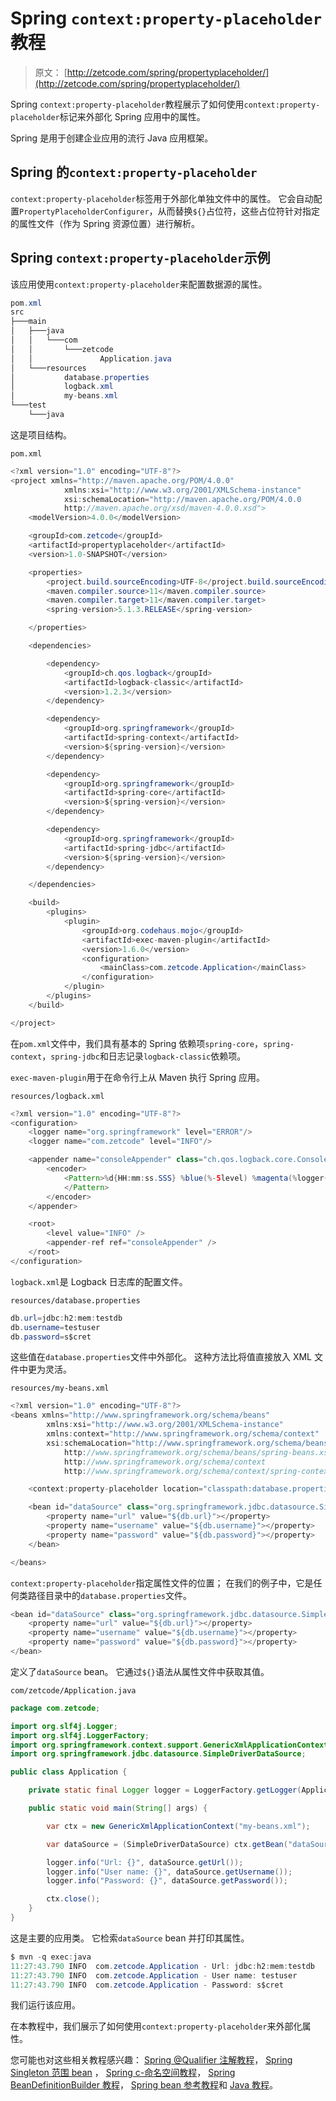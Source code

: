 # Spring `context:property-placeholder`教程

> 原文： [http://zetcode.com/spring/propertyplaceholder/](http://zetcode.com/spring/propertyplaceholder/)

Spring `context:property-placeholder`教程展示了如何使用`context:property-placeholder`标记来外部化 Spring 应用中的属性。

Spring 是用于创建企业应用的流行 Java 应用框架。

## Spring 的`context:property-placeholder`

`context:property-placeholder`标签用于外部化单独文件中的属性。 它会自动配置`PropertyPlaceholderConfigurer`，从而替换`${}`占位符，这些占位符针对指定的属性文件（作为 Spring 资源位置）进行解析。

## Spring `context:property-placeholder`示例

该应用使用`context:property-placeholder`来配置数据源的属性。

```java
pom.xml
src
├───main
│   ├───java
│   │   └───com
│   │       └───zetcode
│   │               Application.java
│   └───resources
│           database.properties
│           logback.xml
│           my-beans.xml
└───test
    └───java

```

这是项目结构。

`pom.xml`

```java
<?xml version="1.0" encoding="UTF-8"?>
<project xmlns="http://maven.apache.org/POM/4.0.0"
            xmlns:xsi="http://www.w3.org/2001/XMLSchema-instance"
            xsi:schemaLocation="http://maven.apache.org/POM/4.0.0
            http://maven.apache.org/xsd/maven-4.0.0.xsd">
    <modelVersion>4.0.0</modelVersion>

    <groupId>com.zetcode</groupId>
    <artifactId>propertyplaceholder</artifactId>
    <version>1.0-SNAPSHOT</version>

    <properties>
        <project.build.sourceEncoding>UTF-8</project.build.sourceEncoding>
        <maven.compiler.source>11</maven.compiler.source>
        <maven.compiler.target>11</maven.compiler.target>
        <spring-version>5.1.3.RELEASE</spring-version>

    </properties>

    <dependencies>

        <dependency>
            <groupId>ch.qos.logback</groupId>
            <artifactId>logback-classic</artifactId>
            <version>1.2.3</version>
        </dependency>

        <dependency>
            <groupId>org.springframework</groupId>
            <artifactId>spring-context</artifactId>
            <version>${spring-version}</version>
        </dependency>

        <dependency>
            <groupId>org.springframework</groupId>
            <artifactId>spring-core</artifactId>
            <version>${spring-version}</version>
        </dependency>

        <dependency>
            <groupId>org.springframework</groupId>
            <artifactId>spring-jdbc</artifactId>
            <version>${spring-version}</version>
        </dependency>        

    </dependencies>

    <build>
        <plugins>
            <plugin>
                <groupId>org.codehaus.mojo</groupId>
                <artifactId>exec-maven-plugin</artifactId>
                <version>1.6.0</version>
                <configuration>
                    <mainClass>com.zetcode.Application</mainClass>
                </configuration>
            </plugin>
        </plugins>
    </build>

</project>

```

在`pom.xml`文件中，我们具有基本的 Spring 依赖项`spring-core`，`spring-context`，`spring-jdbc`和日志记录`logback-classic`依赖项。

`exec-maven-plugin`用于在命令行上从 Maven 执行 Spring 应用。

`resources/logback.xml`

```java
<?xml version="1.0" encoding="UTF-8"?>
<configuration>
    <logger name="org.springframework" level="ERROR"/>
    <logger name="com.zetcode" level="INFO"/>

    <appender name="consoleAppender" class="ch.qos.logback.core.ConsoleAppender">
        <encoder>
            <Pattern>%d{HH:mm:ss.SSS} %blue(%-5level) %magenta(%logger{36}) - %msg %n
            </Pattern>
        </encoder>
    </appender>

    <root>
        <level value="INFO" />
        <appender-ref ref="consoleAppender" />
    </root>
</configuration>

```

`logback.xml`是 Logback 日志库的配置文件。

`resources/database.properties`

```java
db.url=jdbc:h2:mem:testdb
db.username=testuser
db.password=s$cret

```

这些值在`database.properties`文件中外部化。 这种方法比将值直接放入 XML 文件中更为灵活。

`resources/my-beans.xml`

```java
<?xml version="1.0" encoding="UTF-8"?>
<beans xmlns="http://www.springframework.org/schema/beans"
        xmlns:xsi="http://www.w3.org/2001/XMLSchema-instance"
        xmlns:context="http://www.springframework.org/schema/context"
        xsi:schemaLocation="http://www.springframework.org/schema/beans
            http://www.springframework.org/schema/beans/spring-beans.xsd
            http://www.springframework.org/schema/context
            http://www.springframework.org/schema/context/spring-context.xsd">

    <context:property-placeholder location="classpath:database.properties"/>

    <bean id="dataSource" class="org.springframework.jdbc.datasource.SimpleDriverDataSource">
        <property name="url" value="${db.url}"></property>
        <property name="username" value="${db.username}"></property>
        <property name="password" value="${db.password}"></property>
    </bean>

</beans>

```

`context:property-placeholder`指定属性文件的位置； 在我们的例子中，它是任何类路径目录中的`database.properties`文件。

```java
<bean id="dataSource" class="org.springframework.jdbc.datasource.SimpleDriverDataSource">
    <property name="url" value="${db.url}"></property>
    <property name="username" value="${db.username}"></property>
    <property name="password" value="${db.password}"></property>
</bean>    

```

定义了`dataSource` bean。 它通过`${}`语法从属性文件中获取其值。

`com/zetcode/Application.java`

```java
package com.zetcode;

import org.slf4j.Logger;
import org.slf4j.LoggerFactory;
import org.springframework.context.support.GenericXmlApplicationContext;
import org.springframework.jdbc.datasource.SimpleDriverDataSource;

public class Application {

    private static final Logger logger = LoggerFactory.getLogger(Application.class);

    public static void main(String[] args) {

        var ctx = new GenericXmlApplicationContext("my-beans.xml");

        var dataSource = (SimpleDriverDataSource) ctx.getBean("dataSource");

        logger.info("Url: {}", dataSource.getUrl());
        logger.info("User name: {}", dataSource.getUsername());
        logger.info("Password: {}", dataSource.getPassword());

        ctx.close();
    }
}

```

这是主要的应用类。 它检索`dataSource` bean 并打印其属性。

```java
$ mvn -q exec:java
11:27:43.790 INFO  com.zetcode.Application - Url: jdbc:h2:mem:testdb 
11:27:43.790 INFO  com.zetcode.Application - User name: testuser 
11:27:43.790 INFO  com.zetcode.Application - Password: s$cret 

```

我们运行该应用。

在本教程中，我们展示了如何使用`context:property-placeholder`来外部化属性。

您可能也对这些相关教程感兴趣： [Spring @Qualifier 注解教程](/spring/qualifier/)， [Spring Singleton 范围 bean](/spring/singletonscope/) ， [Spring c-命名空间教程](/spring/cnamespace/)， [Spring BeanDefinitionBuilder 教程](/spring/beandefinitionbuilder/)， [Spring bean 参考教程](/spring/beanreference/)和 [Java 教程](/lang/java/)。